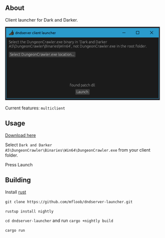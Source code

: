## About
Client launcher for Dark and Darker.

![](media/ui_1.png)

Current features:
`multiclient`

## Usage

[Download here](https://github.com/mfloob/dndserver-launcher/releases/tag/release-v1.0.1)

Select `Dark and Darker A5\DungeonCrawler\Binaries\Win64\DungeonCrawler.exe` from your client folder.

Press Launch

## Building

Install [rust](https://doc.rust-lang.org/cargo/getting-started/installation.html)

`git clone https://github.com/mfloob/dndserver-launcher.git`

`rustup install nightly`

`cd dndserver-launcher` and run `cargo +nightly build`

`cargo run`
